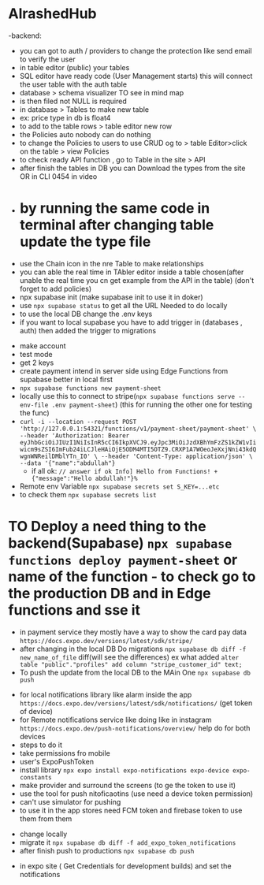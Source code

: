 # AlrashedHub

-backend:

- you can got to auth / providers to change the protection like send email to verify the user
- in table editor (public) your tables
- SQL editor have ready code (User Management starts) this will connect the user table with the auth table
- database > schema visualizer TO see in mind map
- is then filed not NULL is required
- in database > Tables to make new table
- ex: price type in db is float4
- to add to the table rows > table editor new row
- the Policies auto nobody can do nothing
- to change the Policies to users to use CRUD og to > table Editor>click on the table > view Policies
- to check ready API function , go to Table in the site > API
- after finish the tables in DB you can Download the types from the site OR in CLI 0454 in video
- # by running the same code in terminal after changing table update the type file
- use the Chain icon in the nre Table to make relationships
- you can able the real time in TAbler editor inside a table chosen(after unable the real time you cn get example from the API in the table) (don't forget to add policies)
- npx supabase init (make supabase init to use it in doker)
- use `npx supabase status` to get all the URL Needed to do locally
- to use the local DB change the .env keys
- if you want to local supabase you have to add trigger in (databases , auth) then added the trigger to migrations

<!-- stripe 6:45 in video -->

- make account
- test mode
- get 2 keys
- create payment intend in server side using Edge Functions from supabase better in local first
- `npx supabase functions new payment-sheet`
- locally use this to connect to stripe(`npx supabase functions serve --env-file .env payment-sheet`) (this for running the other one for testing the func)
- `curl -i --location --request POST 'http://127.0.0.1:54321/functions/v1/payment-sheet/payment-sheet' \
--header 'Authorization: Bearer eyJhbGciOiJIUzI1NiIsInR5cCI6IkpXVCJ9.eyJpc3MiOiJzdXBhYmFzZS1kZW1vIiwicm9sZSI6ImFub24iLCJleHAiOjE5ODM4MTI5OTZ9.CRXP1A7WOeoJeXxjNni43kdQwgnWNReilDMblYTn_I0' \
--header 'Content-Type: application/json' \
--data '{"name":"abdullah"}`
  - if all ok: `// answer if ok Info] Hello from Functions! + {"message":"Hello abdullah!"}%  `
    <!-- set the .env Var to the Remote or Productions supabase  -->
- Remote env Variable `npx supabase secrets set S_KEY=...etc     `
- to check them `npx supabase secrets list`

# TO Deploy a need thing to the backend(Supabase) `npx supabase functions deploy payment-sheet` or name of the function - to check go to the production DB and in Edge functions and sse it

- in payment service they mostly have a way to show the card pay data `https://docs.expo.dev/versions/latest/sdk/stripe/`
- after changing in the local DB Do migrations `npx supabase db diff -f new_name_of_file` diff(will see the differences) ex what added `alter table "public"."profiles" add column "stripe_customer_id" text; `
- To push the update from the local DB to the MAin One `npx supabase db push`

<!-- Notifications Expo notification -->

- for local notifications library like alarm inside the app `https://docs.expo.dev/versions/latest/sdk/notifications/` (get token of device)
- for Remote notifications service like doing like in instagram ` https://docs.expo.dev/push-notifications/overview/` help do for both devices
- steps to do it
- take permissions fro mobile
- user's ExpoPushToken
- install library `npx expo install expo-notifications expo-device expo-constants `
- make provider and surround the screens (to ge the token to use it)
- use the tool for push nitoficaotins (use need a device token permission)
- can't use simulator for pushing
- to use it in the app stores need FCM token and firebase token to use them from them

 <!-- Steps to work on something relate to the DB or backend -->

- change locally
- migrate it `npx supabase db diff -f add_expo_token_notifications `
- after finish push to productions `npx supabase db push`

<!-- Deploy -->

- in expo site ( Get Credentials for development builds) and set the notifications
